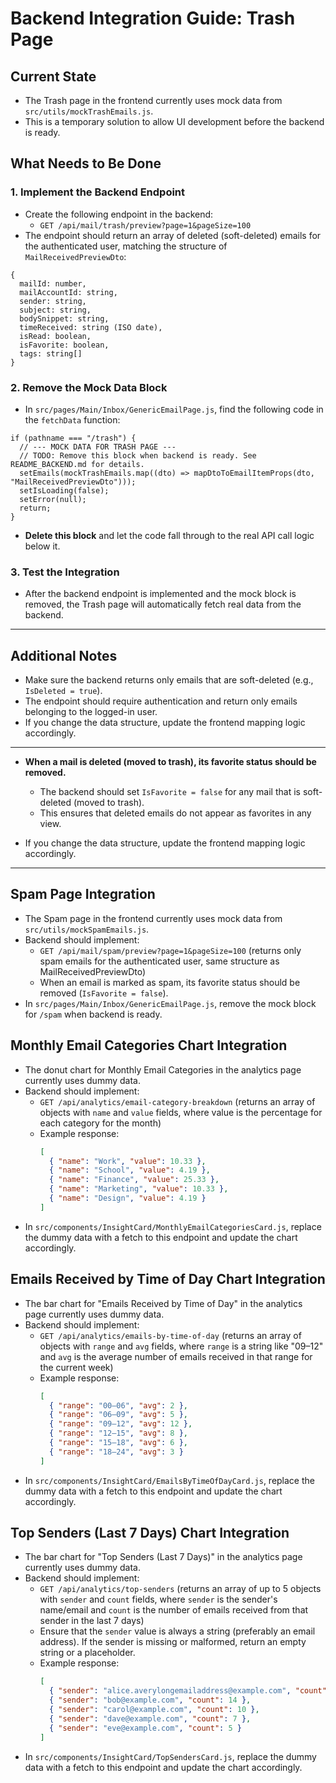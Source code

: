# Backend Integration Guide: Trash Page

## Current State

- The Trash page in the frontend currently uses mock data from `src/utils/mockTrashEmails.js`.
- This is a temporary solution to allow UI development before the backend is ready.

## What Needs to Be Done

### 1. Implement the Backend Endpoint

- Create the following endpoint in the backend:
  - `GET /api/mail/trash/preview?page=1&pageSize=100`
- The endpoint should return an array of deleted (soft-deleted) emails for the authenticated user, matching the structure of `MailReceivedPreviewDto`:

```
{
  mailId: number,
  mailAccountId: string,
  sender: string,
  subject: string,
  bodySnippet: string,
  timeReceived: string (ISO date),
  isRead: boolean,
  isFavorite: boolean,
  tags: string[]
}
```

### 2. Remove the Mock Data Block

- In `src/pages/Main/Inbox/GenericEmailPage.js`, find the following code in the `fetchData` function:

```
if (pathname === "/trash") {
  // --- MOCK DATA FOR TRASH PAGE ---
  // TODO: Remove this block when backend is ready. See README_BACKEND.md for details.
  setEmails(mockTrashEmails.map((dto) => mapDtoToEmailItemProps(dto, "MailReceivedPreviewDto")));
  setIsLoading(false);
  setError(null);
  return;
}
```

- **Delete this block** and let the code fall through to the real API call logic below it.

### 3. Test the Integration

- After the backend endpoint is implemented and the mock block is removed, the Trash page will automatically fetch real data from the backend.

---

## Additional Notes

- Make sure the backend returns only emails that are soft-deleted (e.g., `IsDeleted = true`).
- The endpoint should require authentication and return only emails belonging to the logged-in user.
- If you change the data structure, update the frontend mapping logic accordingly.

---

- **When a mail is deleted (moved to trash), its favorite status should be removed.**

  - The backend should set `IsFavorite = false` for any mail that is soft-deleted (moved to trash).
  - This ensures that deleted emails do not appear as favorites in any view.

- If you change the data structure, update the frontend mapping logic accordingly.

---

## Spam Page Integration

- The Spam page in the frontend currently uses mock data from `src/utils/mockSpamEmails.js`.
- Backend should implement:
  - `GET /api/mail/spam/preview?page=1&pageSize=100` (returns only spam emails for the authenticated user, same structure as MailReceivedPreviewDto)
  - When an email is marked as spam, its favorite status should be removed (`IsFavorite = false`).
- In `src/pages/Main/Inbox/GenericEmailPage.js`, remove the mock block for `/spam` when backend is ready.

## Monthly Email Categories Chart Integration

- The donut chart for Monthly Email Categories in the analytics page currently uses dummy data.
- Backend should implement:
  - `GET /api/analytics/email-category-breakdown` (returns an array of objects with `name` and `value` fields, where value is the percentage for each category for the month)
  - Example response:
    ```json
    [
      { "name": "Work", "value": 10.33 },
      { "name": "School", "value": 4.19 },
      { "name": "Finance", "value": 25.33 },
      { "name": "Marketing", "value": 10.33 },
      { "name": "Design", "value": 4.19 }
    ]
    ```
- In `src/components/InsightCard/MonthlyEmailCategoriesCard.js`, replace the dummy data with a fetch to this endpoint and update the chart accordingly.

## Emails Received by Time of Day Chart Integration

- The bar chart for "Emails Received by Time of Day" in the analytics page currently uses dummy data.
- Backend should implement:
  - `GET /api/analytics/emails-by-time-of-day` (returns an array of objects with `range` and `avg` fields, where `range` is a string like "09–12" and `avg` is the average number of emails received in that range for the current week)
  - Example response:
    ```json
    [
      { "range": "00–06", "avg": 2 },
      { "range": "06–09", "avg": 5 },
      { "range": "09–12", "avg": 12 },
      { "range": "12–15", "avg": 8 },
      { "range": "15–18", "avg": 6 },
      { "range": "18–24", "avg": 3 }
    ]
    ```
- In `src/components/InsightCard/EmailsByTimeOfDayCard.js`, replace the dummy data with a fetch to this endpoint and update the chart accordingly.

## Top Senders (Last 7 Days) Chart Integration

- The bar chart for "Top Senders (Last 7 Days)" in the analytics page currently uses dummy data.
- Backend should implement:
  - `GET /api/analytics/top-senders` (returns an array of up to 5 objects with `sender` and `count` fields, where `sender` is the sender's name/email and `count` is the number of emails received from that sender in the last 7 days)
  - Ensure that the `sender` value is always a string (preferably an email address). If the sender is missing or malformed, return an empty string or a placeholder.
  - Example response:
    ```json
    [
      { "sender": "alice.averylongemailaddress@example.com", "count": 18 },
      { "sender": "bob@example.com", "count": 14 },
      { "sender": "carol@example.com", "count": 10 },
      { "sender": "dave@example.com", "count": 7 },
      { "sender": "eve@example.com", "count": 5 }
    ]
    ```
- In `src/components/InsightCard/TopSendersCard.js`, replace the dummy data with a fetch to this endpoint and update the chart accordingly.
